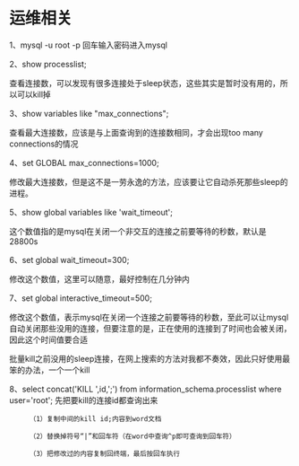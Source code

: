 # 运维相关

1、mysql -u root -p 回车输入密码进入mysql

2、show processlist;

查看连接数，可以发现有很多连接处于sleep状态，这些其实是暂时没有用的，所以可以kill掉

3、show variables like "max_connections";

查看最大连接数，应该是与上面查询到的连接数相同，才会出现too many connections的情况

4、set GLOBAL max_connections=1000;

修改最大连接数，但是这不是一劳永逸的方法，应该要让它自动杀死那些sleep的进程。

5、show global variables like 'wait_timeout';

这个数值指的是mysql在关闭一个非交互的连接之前要等待的秒数，默认是28800s

6、set global wait_timeout=300;

修改这个数值，这里可以随意，最好控制在几分钟内

7、set global interactive_timeout=500;

修改这个数值，表示mysql在关闭一个连接之前要等待的秒数，至此可以让mysql自动关闭那些没用的连接，但要注意的是，正在使用的连接到了时间也会被关闭，因此这个时间值要合适

批量kill之前没用的sleep连接，在网上搜索的方法对我都不奏效，因此只好使用最笨的办法，一个一个kill

8、select concat('KILL ',id,';') from information_schema.processlist where user='root'; 先把要kill的连接id都查询出来

```
     （1）复制中间的kill id;内容到word文档

     （2）替换掉符号“|”和回车符（在word中查询^p即可查询到回车符）

     （3）把修改过的内容复制回终端，最后按回车执行
```
